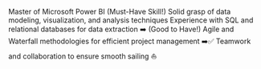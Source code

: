 Master of Microsoft Power BI (Must-Have Skill!)
Solid grasp of data modeling, visualization, and analysis techniques
Experience with SQL and relational databases for data extraction ️➡️ (Good to Have!)
Agile and Waterfall methodologies for efficient project management ➡️✅
Teamwork and collaboration to ensure smooth sailing ⛵
